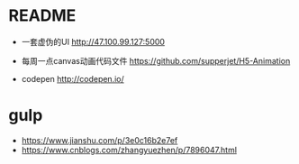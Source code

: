 # README

- 一套虚伪的UI http://47.100.99.127:5000

- 每周一点canvas动画代码文件 https://github.com/supperjet/H5-Animation
- codepen http://codepen.io/        

# gulp 

- https://www.jianshu.com/p/3e0c16b2e7ef
- https://www.cnblogs.com/zhangyuezhen/p/7896047.html
